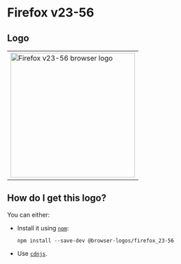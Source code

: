 # Firefox v23-56

## Logo

<table>
    <tr height=300>
        <td>
            <a href="https://github.com/alrra/browser-logos/tree/f76add3f305cac248f7883c8c1ca236f2b5297bf/src/archive/firefox_23-56">
                <img width=290 src="https://raw.githubusercontent.com/alrra/browser-logos/f76add3f305cac248f7883c8c1ca236f2b5297bf/src/archive/firefox_23-56/firefox_23-56.svg?sanitize=true" alt="Firefox v23-56 browser logo">
            </a>
        </td>
    </tr>
</table>

## How do I get this logo?

You can either:

* Install it using [`npm`][npm]:

  `npm install --save-dev @browser-logos/firefox_23-56`

* Use [`cdnjs`][cdnjs].

<!-- Link labels: -->

[cdnjs]: https://cdnjs.com/libraries/browser-logos
[npm]: https://www.npmjs.com/
